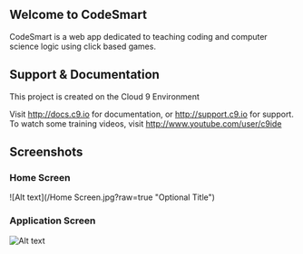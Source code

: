 ## Welcome to CodeSmart

CodeSmart is a web app dedicated to teaching coding and computer science logic using click based games.

## Support & Documentation

This project is created on the Cloud 9 Environment

Visit http://docs.c9.io for documentation, or http://support.c9.io for support.
To watch some training videos, visit http://www.youtube.com/user/c9ide

## Screenshots

### Home Screen
![Alt text](/Home Screen.jpg?raw=true "Optional Title")

### Application Screen
![Alt text](/Application.jpg?raw=true "Optional Title")
